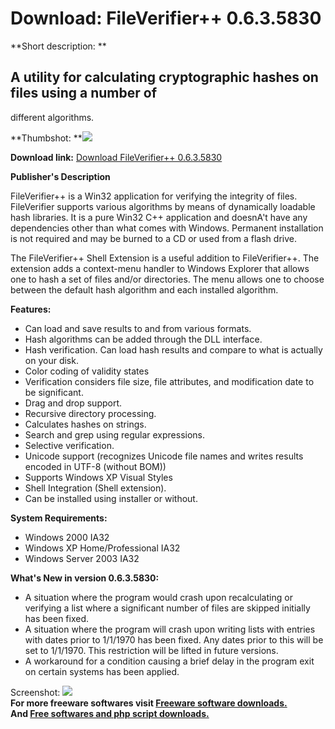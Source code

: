 # Download: FileVerifier++ 0.6.3.5830

**Short description: **

## A utility for calculating cryptographic hashes on files using a number of
different algorithms.

  
**Thumbshot: **![](http://www.freewarefiles.com/screenshot/fileverifierplus_md.gif)   
  
**Download link:** [Download FileVerifier++ 0.6.3.5830](http://freesoftwares.boysofts.com/FileVerifier_program_38312.html)  
  

**Publisher's Description**  
  

FileVerifier++ is a Win32 application for verifying the integrity of files.
FileVerifier supports various algorithms by means of dynamically loadable hash
libraries. It is a pure Win32 C++ application and doesnA't have any
dependencies other than what comes with Windows. Permanent installation is not
required and may be burned to a CD or used from a flash drive.

The FileVerifier++ Shell Extension is a useful addition to FileVerifier++. The
extension adds a context-menu handler to Windows Explorer that allows one to
hash a set of files and/or directories. The menu allows one to choose between
the default hash algorithm and each installed algorithm.

**Features:**

  * Can load and save results to and from various formats. 
  * Hash algorithms can be added through the DLL interface. 
  * Hash verification. Can load hash results and compare to what is actually on your disk. 
  * Color coding of validity states 
  * Verification considers file size, file attributes, and modification date to be significant. 
  * Drag and drop support. 
  * Recursive directory processing. 
  * Calculates hashes on strings. 
  * Search and grep using regular expressions. 
  * Selective verification. 
  * Unicode support (recognizes Unicode file names and writes results encoded in UTF-8 (without BOM)) 
  * Supports Windows XP Visual Styles 
  * Shell Integration (Shell extension). 
  * Can be installed using installer or without. 

**System Requirements:**

  * Windows 2000 IA32 
  * Windows XP Home/Professional IA32 
  * Windows Server 2003 IA32 

**What's New in version 0.6.3.5830:**

  * A situation where the program would crash upon recalculating or verifying a list where a significant number of files are skipped initially has been fixed. 
  * A situation where the program will crash upon writing lists with entries with dates prior to 1/1/1970 has been fixed. Any dates prior to this will be set to 1/1/1970. This restriction will be lifted in future versions. 
  * A workaround for a condition causing a brief delay in the program exit on certain systems has been applied. 

  
  
Screenshot: ![](http://www.freewarefiles.com/screenshot/fileverifierplus.gif)  
**For more freeware softwares visit [Freeware software downloads.](http://freesoftwares.boysofts.com/)**   
**And [Free softwares and php script downloads.](http://www.boysofts.com/)**

